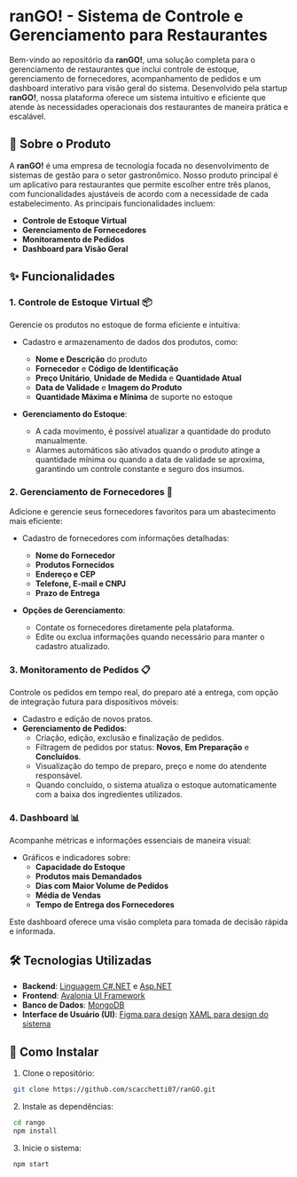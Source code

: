 # ranGO! - Sistema de Controle e Gerenciamento para Restaurantes

Bem-vindo ao repositório da **ranGO!**, uma solução completa para o gerenciamento de restaurantes que inclui controle de estoque, gerenciamento de fornecedores, acompanhamento de pedidos e um dashboard interativo para visão geral do sistema. Desenvolvido pela startup **ranGO!**, nossa plataforma oferece um sistema intuitivo e eficiente que atende às necessidades operacionais dos restaurantes de maneira prática e escalável.

## 📖 Sobre o Produto
A **ranGO!** é uma empresa de tecnologia focada no desenvolvimento de sistemas de gestão para o setor gastronômico. Nosso produto principal é um aplicativo para restaurantes que permite escolher entre três planos, com funcionalidades ajustáveis de acordo com a necessidade de cada estabelecimento. As principais funcionalidades incluem:

- **Controle de Estoque Virtual**
- **Gerenciamento de Fornecedores**
- **Monitoramento de Pedidos**
- **Dashboard para Visão Geral**

## ✨ Funcionalidades

### 1. Controle de Estoque Virtual 📦
Gerencie os produtos no estoque de forma eficiente e intuitiva:
- Cadastro e armazenamento de dados dos produtos, como:
  - **Nome e Descrição** do produto
  - **Fornecedor** e **Código de Identificação**
  - **Preço Unitário**, **Unidade de Medida** e **Quantidade Atual**
  - **Data de Validade** e **Imagem do Produto**
  - **Quantidade Máxima e Mínima** de suporte no estoque

- **Gerenciamento do Estoque**:
  - A cada movimento, é possível atualizar a quantidade do produto manualmente.
  - Alarmes automáticos são ativados quando o produto atinge a quantidade mínima ou quando a data de validade se aproxima, garantindo um controle constante e seguro dos insumos.

### 2. Gerenciamento de Fornecedores 🤝
Adicione e gerencie seus fornecedores favoritos para um abastecimento mais eficiente:
- Cadastro de fornecedores com informações detalhadas:
  - **Nome do Fornecedor**
  - **Produtos Fornecidos**
  - **Endereço e CEP**
  - **Telefone, E-mail e CNPJ**
  - **Prazo de Entrega**

- **Opções de Gerenciamento**:
  - Contate os fornecedores diretamente pela plataforma.
  - Edite ou exclua informações quando necessário para manter o cadastro atualizado.

### 3. Monitoramento de Pedidos 📋
Controle os pedidos em tempo real, do preparo até a entrega, com opção de integração futura para dispositivos móveis:
- Cadastro e edição de novos pratos.
- **Gerenciamento de Pedidos**:
  - Criação, edição, exclusão e finalização de pedidos.
  - Filtragem de pedidos por status: **Novos**, **Em Preparação** e **Concluídos**.
  - Visualização do tempo de preparo, preço e nome do atendente responsável.
  - Quando concluído, o sistema atualiza o estoque automaticamente com a baixa dos ingredientes utilizados.

### 4. Dashboard 📊
Acompanhe métricas e informações essenciais de maneira visual:
- Gráficos e indicadores sobre:
  - **Capacidade do Estoque**
  - **Produtos mais Demandados**
  - **Dias com Maior Volume de Pedidos**
  - **Média de Vendas**
  - **Tempo de Entrega dos Fornecedores**

Este dashboard oferece uma visão completa para tomada de decisão rápida e informada.

## 🛠️ Tecnologias Utilizadas

- **Backend**: [Linguagem C#.NET](https://learn.microsoft.com/pt-br/dotnet/csharp/tour-of-csharp/) e [Asp.NET](https://dotnet.microsoft.com/pt-br/apps/aspnet) 
- **Frontend**: [Avalonia UI Framework](https://avaloniaui.net/)
- **Banco de Dados**: [MongoDB](https://www.mongodb.com/pt-br/docs/drivers/csharp/current/)
- **Interface de Usuário (UI)**: [Figma para design](https://www.figma.com) [XAML para design do sistema](https://docs.avaloniaui.net/docs/basics/user-interface/introduction-to-xaml)

## 🚀 Como Instalar

1. Clone o repositório:
```bash
 git clone https://github.com/scacchetti07/ranGO.git
```
2. Instale as dependências:
```bash
 cd rango
 npm install
```
3. Inicie o sistema:
```bash
 npm start
```
